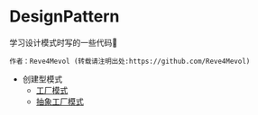 # DesignPattern
学习设计模式时写的一些代码📓

    作者：Reve4Mevol (转载请注明出处:https://github.com/Reve4Mevol)

- 创建型模式
  - [工厂模式](./Factory)
  - [抽象工厂模式](./AbstractFactory)
